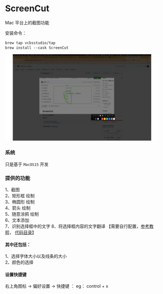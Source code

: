 # ScreenCut
Mac 平台上的截图功能

安装命令：
```
brew tap vcbsstudio/tap 
brew install --cask ScreenCut
```


![截图绘制的效果：](./readmeImgs/image.png)

### 系统
只是基于 `MacOS15` 开发

### 提供的功能
1、截图 <br/>
2、矩形框 绘制 <br/>
3、椭圆形 绘制 <br/>
4、箭头 绘制 <br/>
5、随意涂鸦 绘制 <br/>
6、文本添加 <br/>
7、识别选择框中的文字
8、将选择框内容的文字翻译 【需要自行配置，[参考教程](https://hly-tech.gitbook.io/front-end/front-end/apple/library/coreml/zhi-xing-python-jiao-ben-diao-yong-ai/shi-yong-rest-api)， [代码目录](./backend/translate.py)】 <br/>

#### 其中还包括：
1、选择字体大小以及线条的大小  <br/>
2、颜色的选择 <br/>

#### 设置快捷键
右上角图标 -> 偏好设置 -> 快捷键 ： eg： control + x
